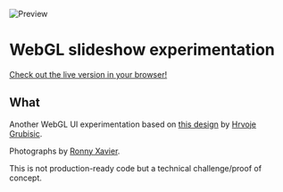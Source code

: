 ![Preview](./preview.gif)

# WebGL slideshow experimentation

<a href="https://theogil.github.io/webgl-slider-experimentation/" target="_blank">Check out the live version in your browser!</a>

## What

Another WebGL UI experimentation based on <a href="https://dribbble.com/shots/14465269-Header-slider-idea" target="_blank" rel="noreferrer">this design</a> by <a href="https://twitter.com/ihrvoje" target="_blank" rel="noreferrer">Hrvoje Grubisic</a>.

Photographs by <a href="https://www.behance.net/gallery/02510773/MALA-by-MAR-music-video-35mm" target="_blank" rel="noreferrer">Ronny Xavier</a>.

This is not production-ready code but a technical challenge/proof of concept.
